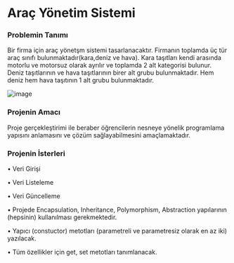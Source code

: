 # Araç Yönetim Sistemi

### Problemin Tanımı

Bir firma için araç yönetşm sistemi tasarlanacaktır. Firmanın toplamda üç tür araç sınıfı bulunmaktadır(kara,deniz ve hava). Kara taşıtları kendi arasında motorlu ve motorsuz olarak ayrılır ve toplamda 2 alt kategorisi bulunur. Deniz taşıtlarının ve hava taşıtlarının birer alt grubu bulunmaktadır. Hem deniz hem hava taşıtının 1 alt grubu bulunmaktadır.

![image](https://user-images.githubusercontent.com/21347887/74985333-475ee000-5448-11ea-8b57-7acee7ba9ed7.png)
 
### Projenin Amacı

Proje gerçekleştirimi ile beraber öğrencilerin nesneye yönelik programlama yapısını anlamasını ve çözüm sağlayabilmesini amaçlamaktadır.

### Projenin İsterleri

• Veri Girişi

• Veri Listeleme

• Veri Güncelleme

• Projede Encapsulation, Inheritance, Polymorphism, Abstraction yapılarının (hepsinin) kullanılması gerekmektedir.

• Yapıcı (constuctor) metotları (parametreli ve parametresiz olarak en az iki) yazılacak.

• Tüm özellikler için get, set metotları tanımlanacak.

